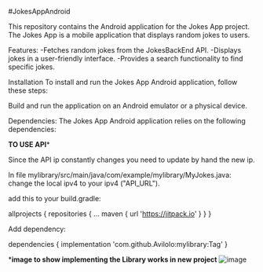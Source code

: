 #JokesAppAndroid

This repository contains the Android application for the Jokes App project. The Jokes App is a mobile application that displays random jokes to users.

Features:
-Fetches random jokes from the JokesBackEnd API.
-Displays jokes in a user-friendly interface.
-Provides a search functionality to find specific jokes.


Installation
To install and run the Jokes App Android application, follow these steps:


Build and run the application on an Android emulator or a physical device.

Dependencies:
The Jokes App Android application relies on the following dependencies:

****TO USE API*****

Since the API ip constantly changes you need to update by hand the new ip.

In file mylibrary/src/main/java/com/example/mylibrary/MyJokes.java:
change the local ipv4 to your ipv4 ("API_URL").

add this to your build.gradle:

allprojects {
		repositories {
			...
			maven { url 'https://jitpack.io' }
		}
	}
  
  Add dependency:
  
  dependencies {
	        implementation 'com.github.Avilolo:mylibrary:Tag'
	}
  
  *******image to show implementing the Library works in new project******
  ![image](https://github.com/Avilolo/JokesAppAndroid/assets/117349493/2ed84b4d-91e0-47f8-9b83-e7b9e6a60cf9)
